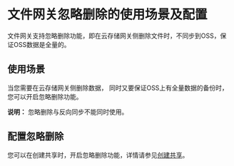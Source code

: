 # 文件网关忽略删除的使用场景及配置

文件网关支持忽略删除功能，即在云存储网关侧删除文件时，不同步到OSS，保证OSS数据是全量的。

## 使用场景

当您需要在云存储网关侧删除数据， 同时又要保证OSS上有全量数据的备份时，您可以开启忽略删除功能。

**说明：** 忽略删除与反向同步不能同时使用。

## 配置忽略删除

您可以在创建共享时，开启忽略删除功能，详情请参见[创建共享](/intl.zh-CN/云控制台用户指南/文件网关/管理共享.md)。

